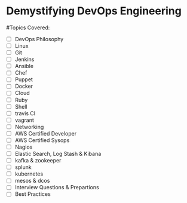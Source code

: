 # Demystifying DevOps Engineering

#Topics Covered:
- [ ] DevOps Philosophy
- [ ] Linux 
- [ ] Git
- [ ] Jenkins
- [ ] Ansible
- [ ] Chef
- [ ] Puppet
- [ ] Docker
- [ ] Cloud
- [ ] Ruby
- [ ] Shell
- [ ] travis CI
- [ ] vagrant
- [ ] Networking
- [ ] AWS Certified Developer
- [ ] AWS Certified Sysops 
- [ ] Nagios
- [ ] Elastic Search, Log Stash & Kibana
- [ ] kafka & zookeeper
- [ ] splunk
- [ ] kubernetes
- [ ] mesos & dcos
- [ ] Interview Questions & Prepartions
- [ ] Best Practices